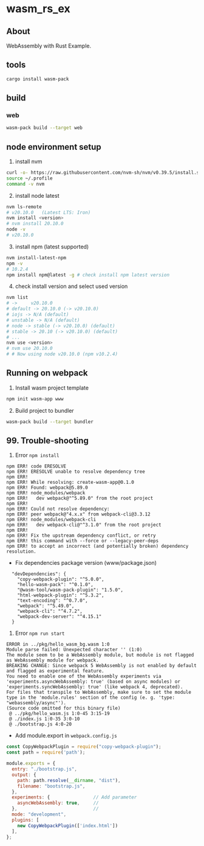 # wasm_rs_ex

## About

WebAssembly with Rust Example.

## tools

```bash
cargo install wasm-pack
```

## build

### web

```bash
wasm-pack build --target web
```

## node environment setup

1. install nvm
```bash
curl -o- https://raw.githubusercontent.com/nvm-sh/nvm/v0.39.5/install.sh | bash
source ~/.profile
command -v nvm
```

2. install node latest
```bash
nvm ls-remote
# v20.10.0   (Latest LTS: Iron)
nvm install <version>
# nvm install 20.10.0
node -v
# v20.10.0
```

3. install npm (latest supported)
```bash
nvm install-latest-npm
npm -v
# 10.2.4
npm install npm@latest -g # check install npm latest version
```

4. check install version and select used version
```bash
nvm list
# ->     v20.10.0
# default -> 20.10.0 (-> v20.10.0)
# iojs -> N/A (default)
# unstable -> N/A (default)
# node -> stable (-> v20.10.0) (default)
# stable -> 20.10 (-> v20.10.0) (default)
# ...
nvm use <version>
# nvm use 20.10.0
# # Now using node v20.10.0 (npm v10.2.4)
```

## Running on webpack

1. Install wasm project template
```bash
npm init wasm-app www
```

2. Build project to bundler
```bash
wasm-pack build --target bundler
```

## 99. Trouble-shooting

1. Error `npm install`

```
npm ERR! code ERESOLVE
npm ERR! ERESOLVE unable to resolve dependency tree
npm ERR! 
npm ERR! While resolving: create-wasm-app@0.1.0
npm ERR! Found: webpack@5.89.0
npm ERR! node_modules/webpack
npm ERR!   dev webpack@"^5.89.0" from the root project
npm ERR! 
npm ERR! Could not resolve dependency:
npm ERR! peer webpack@"4.x.x" from webpack-cli@3.3.12
npm ERR! node_modules/webpack-cli
npm ERR!   dev webpack-cli@"^3.1.0" from the root project
npm ERR! 
npm ERR! Fix the upstream dependency conflict, or retry
npm ERR! this command with --force or --legacy-peer-deps
npm ERR! to accept an incorrect (and potentially broken) dependency resolution.
```

- Fix dependencies package version (www/package.json)

```
  "devDependencies": {
    "copy-webpack-plugin": "^5.0.0",
    "hello-wasm-pack": "^0.1.0",
    "@wasm-tool/wasm-pack-plugin": "1.5.0",
    "html-webpack-plugin": "^5.3.2",
    "text-encoding": "^0.7.0",
    "webpack": "^5.49.0",
    "webpack-cli": "^4.7.2",
    "webpack-dev-server": "^4.15.1"
  }
```

1. Error `npm run start`
```
ERROR in ../pkg/hello_wasm_bg.wasm 1:0
Module parse failed: Unexpected character '' (1:0)
The module seem to be a WebAssembly module, but module is not flagged as WebAssembly module for webpack.
BREAKING CHANGE: Since webpack 5 WebAssembly is not enabled by default and flagged as experimental feature.
You need to enable one of the WebAssembly experiments via 'experiments.asyncWebAssembly: true' (based on async modules) or 'experiments.syncWebAssembly: true' (like webpack 4, deprecated).
For files that transpile to WebAssembly, make sure to set the module type in the 'module.rules' section of the config (e. g. 'type: "webassembly/async"').
(Source code omitted for this binary file)
 @ ../pkg/hello_wasm.js 1:0-45 3:15-19
 @ ./index.js 1:0-35 3:0-10
 @ ./bootstrap.js 4:0-20
```

- Add module.export in `webpack.config.js`

```js
const CopyWebpackPlugin = require("copy-webpack-plugin");
const path = require('path');

module.exports = {
  entry: "./bootstrap.js",
  output: {
    path: path.resolve(__dirname, "dist"),
    filename: "bootstrap.js",
  },
  experiments: {                // Add parameter
    asyncWebAssembly: true,     //
  },                            //
  mode: "development",
  plugins: [
    new CopyWebpackPlugin(['index.html'])
  ],
};
```